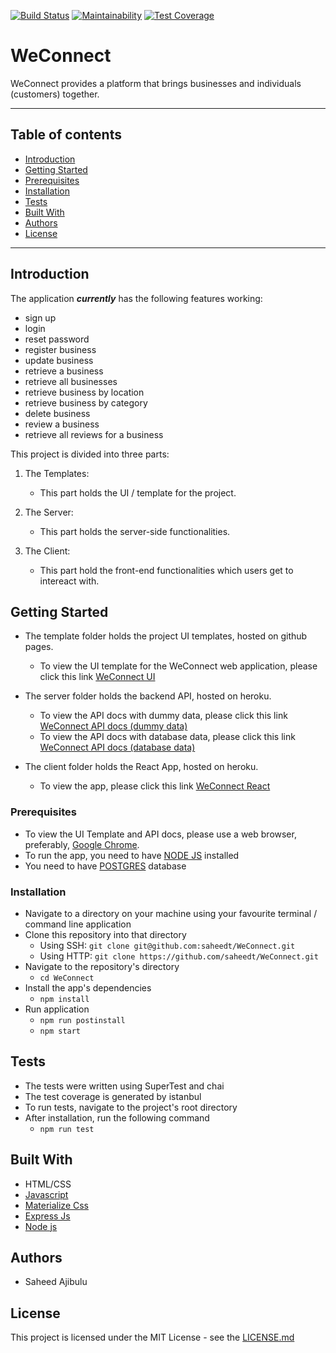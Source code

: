 [![Build Status](https://travis-ci.org/saheedt/WeConnect.svg?branch=develop)](https://travis-ci.org/saheedt/WeConnect)
[![Maintainability](https://api.codeclimate.com/v1/badges/96e045c38f268c4a8c76/maintainability)](https://codeclimate.com/github/saheedt/WeConnect/maintainability)
[![Test Coverage](https://api.codeclimate.com/v1/badges/96e045c38f268c4a8c76/test_coverage)](https://codeclimate.com/github/saheedt/WeConnect/test_coverage)

# WeConnect
WeConnect provides a platform that brings businesses and individuals (customers) together.

---

## Table of contents

- [Introduction](#introduction)
- [Getting Started](#getting-started)
- [Prerequisites](#prerequisites)
- [Installation](#installation)
- [Tests](#tests)
- [Built With](#built-with)
- [Authors](#authors)
- [License](#license)

---

## Introduction
The application **_currently_** has the following features working:
- sign up
- login
- reset password
- register business
- update business
- retrieve a business
- retrieve all businesses
- retrieve business by location
- retrieve business by category
- delete business
- review a business
- retrieve all reviews for a business

This project is divided into three parts:

1. The Templates:
    
    * This part holds the UI / template for the project.

2. The Server:

    * This part holds the server-side functionalities.

3. The Client:

    * This part hold the front-end functionalities which users get to intereact with.

## Getting Started

* The template folder holds the project UI templates, hosted on github pages.
  - To view the UI template for the WeConnect web application, please click this link [WeConnect UI](https://saheedt.github.io/WeConnect/template/landing.html)

* The server folder holds the backend API, hosted on heroku.
  - To view the API docs with dummy data, please click this link [WeConnect API docs (dummy data)](https://weconnect-saheed.herokuapp.com)
  - To view the API docs with database data, please click this link [WeConnect API docs (database data)](https://weconnect-saheed-updated.herokuapp.com)

* The client folder holds the React App, hosted on heroku.
  - To view the app, please click this link [WeConnect React](https://weconnect-react-redux.herokuapp.com/)

### Prerequisites
* To view the UI Template and API docs, please use a web browser, preferably, [Google Chrome](https://www.google.com/chrome).
* To run the app, you need to have [NODE JS](https://nodejs.org/en/) installed
* You need to have [POSTGRES](https://www.postgresql.org/) database

### Installation

* Navigate to a directory on your machine using your favourite terminal / command line application
* Clone this repository into that directory
  - Using SSH: ```git clone git@github.com:saheedt/WeConnect.git```
  - Using HTTP: ```git clone https://github.com/saheedt/WeConnect.git```
* Navigate to the repository's directory
    - `cd WeConnect`
* Install the app's dependencies
    - `npm install`
* Run application
    - `npm run postinstall`
    - `npm start`

## Tests

* The tests were written using SuperTest and chai
* The test coverage is generated by istanbul
* To run tests, navigate to the project's root directory
* After installation, run the following command
    - `npm run test`

## Built With

* HTML/CSS
* [Javascript](https://developer.mozilla.org/en-US/docs/Web/JavaScript)
* [Materialize Css](http://materializecss.com/)
* [Express Js](https://expressjs.com/)
* [Node js](https://nodejs.org/en/)

## Authors

* Saheed Ajibulu

## License
This project is licensed under the MIT License - see the [LICENSE.md](https://github.com/saheedt/WeConnect/blob/master/LICENSE)